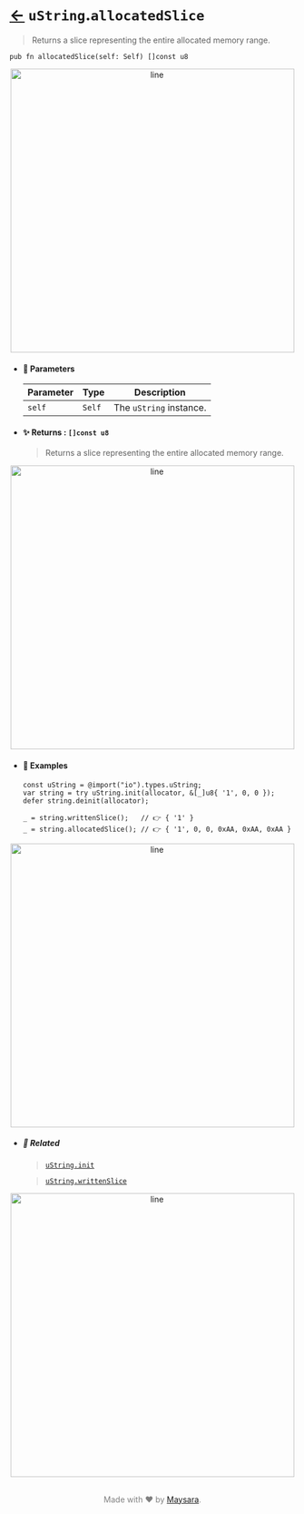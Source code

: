 # [←](../uString.md) `uString`.`allocatedSlice`

> Returns a slice representing the entire allocated memory range.

```zig
pub fn allocatedSlice(self: Self) []const u8 
```


<div align="center">
<img src="https://raw.githubusercontent.com/Super-ZIG/io/refs/heads/main/dist/img/md/line.png" alt="line" style="width:500px;"/>
</div>

- #### 🧩 Parameters

    | Parameter | Type   | Description            |
    | --------- | ------ | ---------------------- |
    | `self`    | `Self` | The `uString` instance. |

- #### ✨ Returns : `[]const u8`

    > Returns a slice representing the entire allocated memory range.

<div align="center">
<img src="https://raw.githubusercontent.com/Super-ZIG/io/refs/heads/main/dist/img/md/line.png" alt="line" style="width:500px;"/>
</div>

- #### 🧪 Examples

    ```zig
    const uString = @import("io").types.uString;
    var string = try uString.init(allocator, &[_]u8{ '1', 0, 0 });
    defer string.deinit(allocator);
    ```

    ```zig
    _ = string.writtenSlice();   // 👉 { '1' }
    _ = string.allocatedSlice(); // 👉 { '1', 0, 0, 0xAA, 0xAA, 0xAA }
    ```

<div align="center">
<img src="https://raw.githubusercontent.com/Super-ZIG/io/refs/heads/main/dist/img/md/line.png" alt="line" style="width:500px;"/>
</div>

- ##### 🔗 Related

  > [`uString.init`](./init.md)

  > [`uString.writtenSlice`](./writtenSlice.md)

<div align="center">
<img src="https://raw.githubusercontent.com/Super-ZIG/io/refs/heads/main/dist/img/md/line.png" alt="line" style="width:500px;"/>
</div>

<p align="center" style="color:grey;"><br />Made with ❤️ by <a href="http://github.com/maysara-elshewehy" target="blank">Maysara</a>.</p>
